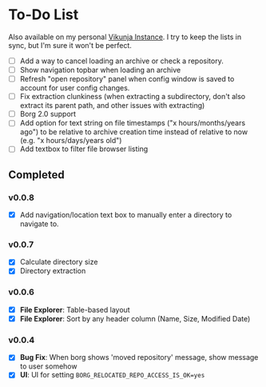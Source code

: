 # To-Do List

Also available on my personal [Vikunja Instance](https://todo.danieltperry.me/share/YTUdzoNzfQQBuvPxIeVEgcyLMIjcEVISQUQEiHry/auth?view=list).
I try to keep the lists in sync, but I'm sure it won't be perfect.

- [ ] Add a way to cancel loading an archive or check a repository.
- [ ] Show navigation topbar when loading an archive
- [ ] Refresh "open repository" panel when config window is saved to account for user config changes.
- [ ] Fix extraction clunkiness (when extracting a subdirectory, don't also extract its parent path, and other issues with extracting)
- [ ] Borg 2.0 support
- [ ] Add option for text string on file timestamps ("x hours/months/years ago") to be relative to archive creation time instead of relative to now (e.g. "x hours/days/years old")
- [ ] Add textbox to filter file browser listing

## Completed
### v0.0.8
- [X] Add navigation/location text box to manually enter a directory to navigate to.

### v0.0.7
- [X] Calculate directory size
- [X] Directory extraction

### v0.0.6
- [X] **File Explorer**: Table-based layout
- [X] **File Explorer**: Sort by any header column (Name, Size, Modified Date)

### v0.0.4
- [X] **Bug Fix**: When borg shows 'moved repository' message, show message to user somehow
- [X] **UI**: UI for setting `BORG_RELOCATED_REPO_ACCESS_IS_OK=yes`